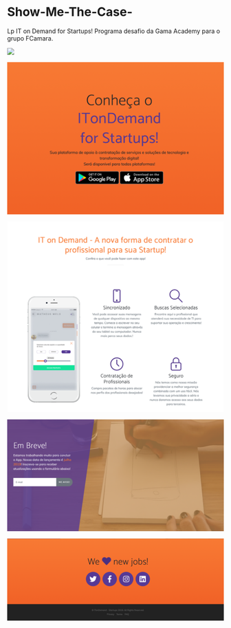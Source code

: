 # Show-Me-The-Case-
Lp IT on Demand for Startups!
Programa desafio da Gama Academy para o grupo FCamara.

<img src="https://raw.githubusercontent.com/Aquinolima/Show-Me-The-Case-/master/IT%20on%20Demand%20for%20Startups/public/img/sitecase1.png"></img>

<img src="https://raw.githubusercontent.com/Aquinolima/Show-Me-The-Case-/master/IT%20on%20Demand%20for%20Startups/public/img/sitecase2.png"></img>

<img src="https://raw.githubusercontent.com/Aquinolima/Show-Me-The-Case-/master/IT%20on%20Demand%20for%20Startups/public/img/sitecase3.png"></img>

<img src="https://raw.githubusercontent.com/Aquinolima/Show-Me-The-Case-/master/IT%20on%20Demand%20for%20Startups/public/img/sitecase4.png"></img>

<img src="https://raw.githubusercontent.com/Aquinolima/Show-Me-The-Case-/master/IT%20on%20Demand%20for%20Startups/public/img/sitecase5.png"></img>
